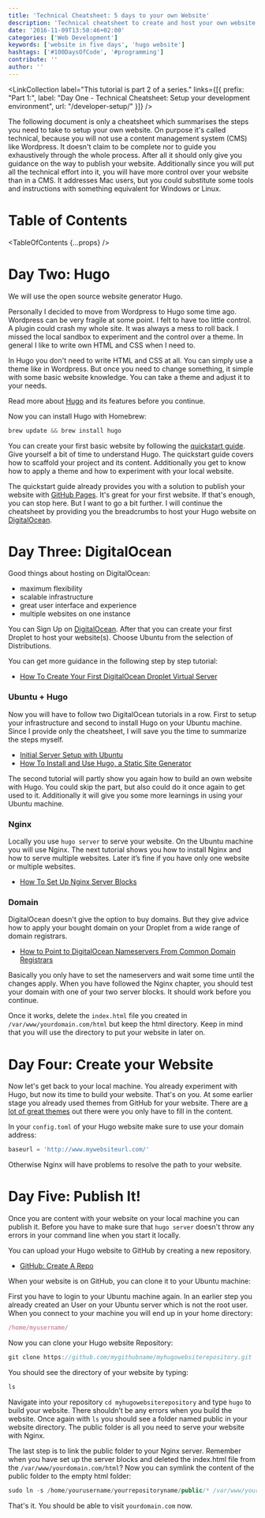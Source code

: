 ```yaml
---
title: 'Technical Cheatsheet: 5 days to your own Website'
description: 'Technical cheatsheet to create and host your own website in five days. You will learn how to use Hugo and DigitalOcean to publish your website online. Hugo is a static website generator to...'
date: '2016-11-09T13:50:46+02:00'
categories: ['Web Development']
keywords: ['website in five days', 'hugo website']
hashtags: ['#100DaysOfCode', '#programming']
contribute: ''
author: ''
---
```


<Sponsorship />

<LinkCollection label="This tutorial is part 2 of a series." links={[{ prefix: "Part 1:", label: "Day One - Technical Cheatsheet: Setup your development environment", url: "/developer-setup/" }]} />

The following document is only a cheatsheet which summarises the steps you need to take to setup your own website. On purpose it's called technical, because you will not use a content management system (CMS) like Wordpress. It doesn't claim to be complete nor to guide you exhaustively through the whole process. After all it should only give you guidance on the way to publish your website. Additionally since you will put all the technical effort into it, you will have more control over your website than in a CMS. It addresses Mac users, but you could substitute some tools and instructions with something equivalent for Windows or Linux.

# Table of Contents

<TableOfContents {...props} />

# Day Two: Hugo

We will use the open source website generator Hugo.

Personally I decided to move from Wordpress to Hugo some time ago. Wordpress can be very fragile at some point. I felt to have too little control. A plugin could crash my whole site. It was always a mess to roll back. I missed the local sandbox to experiment and the control over a theme. In general I like to write own HTML and CSS when I need to.

In Hugo you don't need to write HTML and CSS at all. You can simply use a theme like in Wordpress. But once you need to change something, it simple with some basic website knowledge. You can take a theme and adjust it to your needs.

Read more about [Hugo](https://gohugo.io/) and its features before you continue.

Now you can install Hugo with Homebrew:

```javascript
brew update && brew install hugo
```

You can create your first basic website by following the [quickstart guide](https://gohugo.io/overview/quickstart/). Give yourself a bit of time to understand Hugo. The quickstart guide covers how to scaffold your project and its content. Additionally you get to know how to apply a theme and how to experiment with your local website.

The quickstart guide already provides you with a solution to publish your website with [GitHub Pages](https://pages.github.com/). It's great for your first website. If that's enough, you can stop here. But I want to go a bit further. I will continue the cheatsheet by providing you the breadcrumbs to host your Hugo website on [DigitalOcean](https://m.do.co/c/fb27c90322f3).

# Day Three: DigitalOcean

Good things about hosting on DigitalOcean:

- maximum flexibility
- scalable infrastructure
- great user interface and experience
- multiple websites on one instance

You can Sign Up on [DigitalOcean](https://m.do.co/c/fb27c90322f3). After that you can create your first Droplet to host your website(s). Choose Ubuntu from the selection of Distributions.

You can get more guidance in the following step by step tutorial:

- [How To Create Your First DigitalOcean Droplet Virtual Server](https://www.digitalocean.com/community/tutorials/how-to-create-your-first-digitalocean-droplet-virtual-server)

### Ubuntu + Hugo

Now you will have to follow two DigitalOcean tutorials in a row. First to setup your infrastructure and second to install Hugo on your Ubuntu machine. Since I provide only the cheatsheet, I will save you the time to summarize the steps myself.

- [Initial Server Setup with Ubuntu](https://www.digitalocean.com/community/tutorials/initial-server-setup-with-ubuntu-14-04)
- [How To Install and Use Hugo, a Static Site Generator](https://www.digitalocean.com/community/tutorials/how-to-install-and-use-hugo-a-static-site-generator-on-ubuntu-14-04)

The second tutorial will partly show you again how to build an own website with Hugo. You could skip the part, but also could do it once again to get used to it. Additionally it will give you some more learnings in using your Ubuntu machine.

### Nginx

Locally you use `hugo server` to serve your website. On the Ubuntu machine you will use Nginx. The next tutorial shows you how to install Nginx and how to serve multiple websites. Later it’s fine if you have only one website or multiple websites.

- [How To Set Up Nginx Server Blocks](https://www.digitalocean.com/community/tutorials/how-to-set-up-nginx-server-blocks-virtual-hosts-on-ubuntu-14-04-lts)

### Domain

DigitalOcean doesn't give the option to buy domains. But they give advice how to apply your bought domain on your Droplet from a wide range of domain registrars.

- [How to Point to DigitalOcean Nameservers From Common Domain Registrars](https://www.digitalocean.com/community/tutorials/how-to-point-to-digitalocean-nameservers-from-common-domain-registrars)

Basically you only have to set the nameservers and wait some time until the changes apply. When you have followed the Nginx chapter, you should test your domain with one of your two server blocks. It should work before you continue.

Once it works, delete the `index.html` file you created in `/var/www/yourdomain.com/html` but keep the html directory. Keep in mind that you will use the directory to put your website in later on.

# Day Four: Create your Website

Now let's get back to your local machine. You already experiment with Hugo, but now its time to build your website. That's on you. At some earlier stage you already used themes from GitHub for your website. There are [a lot of great themes](http://themes.gohugo.io/) out there were you only have to fill in the content.

In your `config.toml` of your Hugo website make sure to use your domain address:

```javascript
baseurl = 'http://www.mywebsiteurl.com/'
```

Otherwise Nginx will have problems to resolve the path to your website.

# Day Five: Publish It!

Once you are content with your website on your local machine you can publish it. Before you have to make sure that `hugo server` doesn't throw any errors in your command line when you start it locally.

You can upload your Hugo website to GitHub by creating a new repository.

- [GitHub: Create A Repo](https://help.github.com/articles/create-a-repo/)

When your website is on GitHub, you can clone it to your Ubuntu machine:

First you have to login to your Ubuntu machine again. In an earlier step you already created an User on your Ubuntu server which is not the root user. When you connect to your machine you will end up in your home directory:

```javascript
/home/myusername/
```

Now you can clone your Hugo website Repository:

```javascript
git clone https://github.com/mygithubname/myhugowebsiterepository.git
```

You should see the directory of your website by typing:

```javascript
ls
```

Navigate into your repository `cd myhugowebsiterepository` and type `hugo` to build your website. There shouldn’t be any errors when you build the website. Once again with `ls` you should see a folder named public in your website directory. The public folder is all you need to serve your website with Nginx.

The last step is to link the public folder to your Nginx server. Remember when you have set up the server blocks and deleted the index.html file from the `/var/www/yourdomain.com/html`? Now you can symlink the content of the public folder to the empty html folder:

```javascript
sudo ln -s /home/yourusername/yourrepositoryname/public/* /var/www/yourdomain.com/html
```

That's it. You should be able to visit `yourdomain.com` now.
